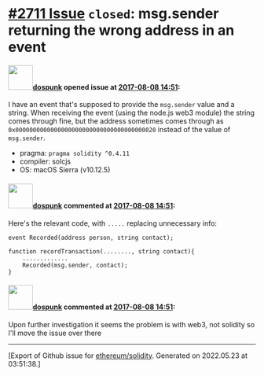 # [\#2711 Issue](https://github.com/ethereum/solidity/issues/2711) `closed`: msg.sender returning the wrong address in an event

#### <img src="https://avatars.githubusercontent.com/u/7871432?u=82565eb3c649ca45e61402dd74e376a4dc22d989&v=4" width="50">[dospunk](https://github.com/dospunk) opened issue at [2017-08-08 14:51](https://github.com/ethereum/solidity/issues/2711):

I have an event that's supposed to provide the `msg.sender` value and a string. When receiving the event (using the node.js web3 module) the string comes through fine, but the address sometimes comes through as `0x0000000000000000000000000000000000000020` instead of the value of `msg.sender`. 

- pragma:  `pragma solidity ^0.4.11`
- compiler: solcjs
- OS: macOS Sierra (v10.12.5)


#### <img src="https://avatars.githubusercontent.com/u/7871432?u=82565eb3c649ca45e61402dd74e376a4dc22d989&v=4" width="50">[dospunk](https://github.com/dospunk) commented at [2017-08-08 14:51](https://github.com/ethereum/solidity/issues/2711#issuecomment-320981609):

Here's the relevant code, with `.....` replacing unnecessary info:

```
event Recorded(address person, string contact);

function recordTransaction(........, string contact){
    .............
    Recorded(msg.sender, contact);
}
```

#### <img src="https://avatars.githubusercontent.com/u/7871432?u=82565eb3c649ca45e61402dd74e376a4dc22d989&v=4" width="50">[dospunk](https://github.com/dospunk) commented at [2017-08-08 14:51](https://github.com/ethereum/solidity/issues/2711#issuecomment-320996646):

Upon further investigation it seems the problem is with web3, not solidity so I'll move the issue over there


-------------------------------------------------------------------------------



[Export of Github issue for [ethereum/solidity](https://github.com/ethereum/solidity). Generated on 2022.05.23 at 03:51:38.]
